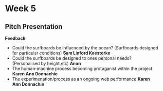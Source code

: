 # Week 5

## Pitch Presentation

**Feedback**
* Could the surfboards be influenced by the ocean? (Surfboards designed for particular conditions) **Sam Linford Koesterke**
* Could the surfboards be designed to ones personal needs? (Personalised by height,etc) **Anon**
* The human-machine process becoming protaganist within the project **Karen Ann Donnachie**
* The experimenation/process as an ongoing web performance **Karen Ann Donnachie**






